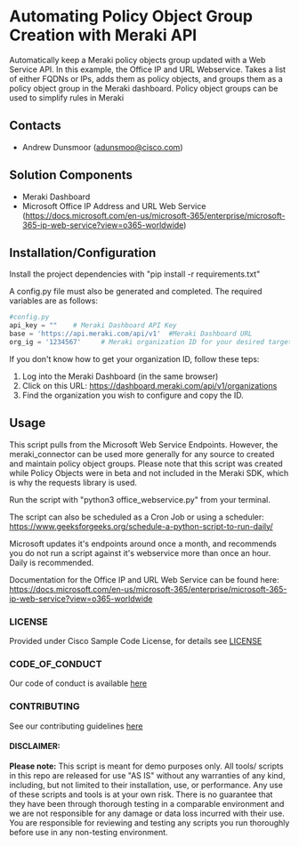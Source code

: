 # Automating Policy Object Group Creation with Meraki API
Automatically keep a Meraki policy objects group updated with a Web Service API. In this example, the Office IP and URL Webservice. Takes a list of either FQDNs or IPs, adds them as policy objects, and groups them as a policy object group in the Meraki dashboard. Policy object groups can be used to simplify rules in Meraki


## Contacts
* Andrew Dunsmoor (adunsmoo@cisco.com)

## Solution Components
* Meraki Dashboard
* Microsoft Office IP Address and URL Web Service (https://docs.microsoft.com/en-us/microsoft-365/enterprise/microsoft-365-ip-web-service?view=o365-worldwide)
## Installation/Configuration


Install the project dependencies with "pip install -r requirements.txt"


A config.py file must also be generated and completed. The required variables are as follows:

```python
#config.py
api_key = ""    # Meraki Dashboard API Key
base = 'https://api.meraki.com/api/v1'  #Meraki Dashboard URL
org_ig = '1234567'     # Meraki organization ID for your desired target org. 
```
If you don't know how to get your organization ID, follow these teps:
1. Log into the Meraki Dashboard (in the same browser)
2. Click on this URL: https://dashboard.meraki.com/api/v1/organizations
3. Find the organization you wish to configure and copy the ID. 


## Usage

This script pulls from the Microsoft Web Service Endpoints. However, the meraki_connector can be used more generally for any source to created and maintain policy object groups. 
Please note that this script was created while Policy Objects were in beta and not included in the Meraki SDK, which is why the requests library is used. 

Run the script with "python3 office_webservice.py" from your terminal. 

The script can also be scheduled as a Cron Job or using a scheduler: https://www.geeksforgeeks.org/schedule-a-python-script-to-run-daily/

Microsoft updates it's endpoints around once a month, and recommends you do not run a script against it's webservice more than once an hour. 
Daily is recommended.

Documentation for the Office IP and URL Web Service can be found here: https://docs.microsoft.com/en-us/microsoft-365/enterprise/microsoft-365-ip-web-service?view=o365-worldwide
  
### LICENSE

Provided under Cisco Sample Code License, for details see [LICENSE](LICENSE.md)

### CODE_OF_CONDUCT

Our code of conduct is available [here](CODE_OF_CONDUCT.md)

### CONTRIBUTING

See our contributing guidelines [here](CONTRIBUTING.md)

#### DISCLAIMER:
<b>Please note:</b> This script is meant for demo purposes only. All tools/ scripts in this repo are released for use "AS IS" without any warranties of any kind, including, but not limited to their installation, use, or performance. Any use of these scripts and tools is at your own risk. There is no guarantee that they have been through thorough testing in a comparable environment and we are not responsible for any damage or data loss incurred with their use.
You are responsible for reviewing and testing any scripts you run thoroughly before use in any non-testing environment.